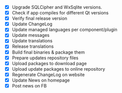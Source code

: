- [x] Upgrade SQLCipher and WxSqlite versions.
- [x] Check if app compiles for different Qt versions
- [x] Verify final release version
- [x] Update ChangeLog
- [x] Update managed languages per component/plugin
- [x] Update messages
- [x] Update translations
- [x] Release translations
- [x] Build final binaries & package them
- [x] Prepare updates repository files
- [x] Upload packages to download page
- [x] Upload update packages to online repository
- [x] Regenerate ChangeLog on website
- [x] Update News on homepage
- [x] Post news on FB
